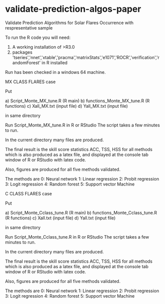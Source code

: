 # validate-prediction-algos-paper
Validate Prediction Algorithms for Solar Flares Occurrence with respresentative sample

To run the R code you will need:

1. A working installation of >R3.0
2. packages 'tseries','nnet','xtable','pracma','matrixStats','e1071','ROCR','verification','randomForest' in R installed


Run has been checked in a windows 64 machine.


MX CLASS FLARES case

Put

a) Script_Monte_MX_tune.R  (R main) 
b) functions_Monte_MX_tune.R (R functions) 
c) Xall_MX.txt (input file) 
d) Yall_MX.txt (input file) 

in same directory 

Run Script_Monte_MX_tune.R in R or RStudio
The script takes a few minutes to run.


In the current directory many files are produced.

The final result is the skill score statistics ACC, TSS, HSS for all methods which is also produced as a latex file,
and displayed at the console tab window of R or RStudio with latex code.

Also, figures are produced for all five methods validated.

The methods are
0: Neural network
1: Linear regression
2: Probit regression
3: Logit regression
4: Random forest
5: Support vector Machine


C CLASS FLARES case

Put

a) Script_Monte_Cclass_tune.R  (R main)
b) functions_Monte_Cclass_tune.R (R functions)
c) Xall.txt (input file)
d) Yall.txt (input file)

in same directory 

Run Script_Monte_Cclass_tune.R in R or RStudio
The script takes a few minutes to run.


In the current directory many files are produced.

The final result is the skill score statistics ACC, TSS, HSS for all methods which is also produced as a latex file,
and displayed at the console tab window of R or RStudio with latex code.

Also, figures are produced for all five methods validated.

The methods are
0: Neural network
1: Linear regression
2: Probit regression
3: Logit regression
4: Random forest
5: Support vector Machine
